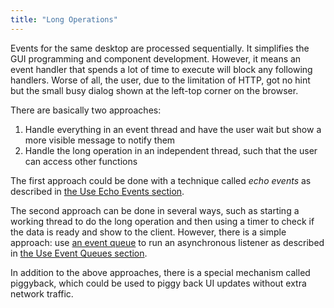 ```yaml
---
title: "Long Operations"
---
```


Events for the same desktop are processed sequentially. It simplifies
the GUI programming and component development. However, it means an
event handler that spends a lot of time to execute will block any
following handlers. Worse of all, the user, due to the limitation of
HTTP, got no hint but the small busy dialog shown at the left-top corner
on the browser.

There are basically two approaches:

1.  Handle everything in an event thread and have the user wait but show
    a more visible message to notify them
2.  Handle the long operation in an independent thread, such that the
    user can access other functions

The first approach could be done with a technique called *echo events*
as described in [the Use Echo Events section]({{site.baseurl}}/zk_dev_ref/ui_patterns/use_echo_events).

The second approach can be done in several ways, such as starting a
working thread to do the long operation and then using a timer to check
if the data is ready and show to the client. However, there is a simple
approach: use [an event queue]({{site.baseurl}}/zk_dev_ref/event_handling/event_queues)
to run an asynchronous listener as described in [the Use Event Queues section]({{site.baseurl}}/zk_dev_ref/ui_patterns/use_event_queues).

In addition to the above approaches, there is a special mechanism called
piggyback, which could be used to piggy back UI updates without extra
network traffic.
